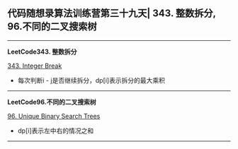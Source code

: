 ## **代码随想录算法训练营第三十九天| 343. 整数拆分, 96.不同的二叉搜索树**
<hr/>

**LeetCode343. 整数拆分**

[343. Integer Break](https://leetcode.cn/problems/integer-break/description/)

- 每次判断i - j是否继续拆分，dp[i]表示拆分的最大乘积

<hr/>

**LeetCode96.不同的二叉搜索树**

[96. Unique Binary Search Trees](https://leetcode.cn/problems/unique-binary-search-trees/description/)

- dp[i]表示左中右的情况之和

<hr/>